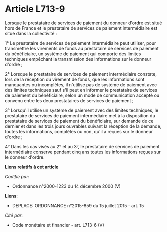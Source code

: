 # Article L713-9

Lorsque le prestataire de services de paiement du donneur d'ordre est situé hors de France et le prestataire de services de
paiement intermédiaire est situé dans la collectivité : 

1° Le prestataire de services de paiement intermédiaire peut utiliser, pour transmettre les virements de fonds au prestataire
de services de paiement du bénéficiaire, un système de paiement qui comporte des limites techniques empêchant la transmission
des informations sur le donneur d'ordre ; 

2° Lorsque le prestataire de services de paiement intermédiaire constate, lors de la réception du virement de fonds, que les
informations sont manquantes ou incomplètes, il n'utilise pas de système de paiement avec des limites techniques sauf s'il
peut en informer le prestataire de services de paiement du bénéficiaire, selon un mode de communication accepté ou convenu
entre les deux prestataires de services de paiement ; 

3° Lorsqu'il utilise un système de paiement avec des limites techniques, le prestataire de services de paiement intermédiaire
met à la disposition du prestataire de services de paiement du bénéficiaire, sur demande de ce dernier et dans les trois
jours ouvrables suivant la réception de la demande, toutes les informations, complètes ou non, qu'il a reçues sur le donneur
d'ordre ; 

4° Dans les cas visés au 2° et au 3°, le prestataire de services de paiement intermédiaire conserve pendant cinq ans toutes
les informations reçues sur le donneur d'ordre.

**Liens relatifs à cet article**

_Codifié par_:

  - Ordonnance n°2000-1223 du 14 décembre 2000 (V)

**Liens**:

  - DEPLACE: ORDONNANCE n°2015-859 du 15 juillet 2015 - art. 15

_Cité par_:

  - Code monétaire et financier - art. L713-6 (V)
